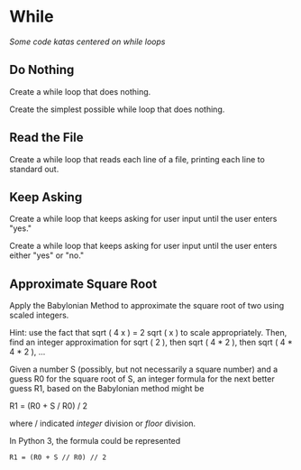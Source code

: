 While
=====

_Some code katas centered on while loops_

Do Nothing
----------

Create a while loop that does nothing.

Create the simplest possible while loop that does nothing.

Read the File
-------------

Create a while loop that reads each line of a file, printing
each line to standard out.

Keep Asking
-----------

Create a while loop that keeps asking for user input until the
user enters "yes."

Create a while loop that keeps asking for user input until the
user enters either "yes" or "no."

Approximate Square Root
-----------------------

Apply the Babylonian Method to approximate the square root of
two using scaled integers.

Hint: use the fact that sqrt ( 4 x ) = 2 sqrt ( x ) to scale
appropriately. Then, find an integer approximation for
sqrt ( 2 ), then  sqrt ( 4 * 2 ), then sqrt ( 4 * 4 * 2 ), ...

Given a number S (possibly, but not necessarily a square number)
and a guess R0 for the square root of S, an integer formula for
the next better guess R1, based on the Babylonian method might be

R1 = (R0 + S / R0) / 2

where / indicated _integer_ division or _floor_ division.

In Python 3, the formula could be represented

    R1 = (R0 + S // R0) // 2
